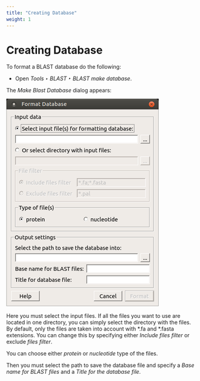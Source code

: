 ```yaml
---
title: "Creating Database"
weight: 1
---
```



# Creating Database

To format a BLAST database do the following:

*   Open _Tools ‣ BLAST ‣ BLAST make database_.

The _Make Blast Database_ dialog appears:


![](/images/65930721/65930722.png)

Here you must select the input files. If all the files you want to use are located in one directory, you can simply select the directory with the files. By default, only the files are taken into account with \*.fa and \*.fasta extensions. You can change this by specifying either _Include files filter_ or exclude _files filter_.

You can choose either _protein_ or _nucleotide_ type of the files.

Then you must select the path to save the database file and specify a _Base name for BLAST files_ and a _Title for the database file_.
